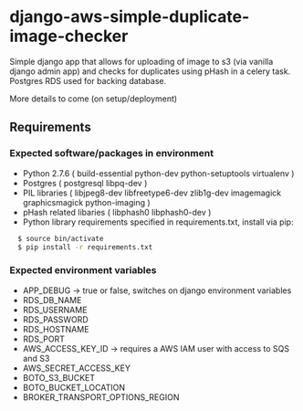 # django-aws-simple-duplicate-image-checker

Simple django app that allows for uploading of image to s3 (via vanilla django admin app) and checks for duplicates using pHash in a celery task. Postgres RDS used for backing database.

More details to come (on setup/deployment)

## Requirements
### Expected software/packages in environment
* Python 2.7.6 ( build-essential python-dev python-setuptools virtualenv )
* Postgres ( postgresql libpq-dev )
* PIL libraries ( libjpeg8-dev libfreetype6-dev zlib1g-dev imagemagick graphicsmagick python-imaging )
* pHash related libaries ( libphash0 libphash0-dev )
* Python library requirements specified in requirements.txt, install via pip:
```sh
  $ source bin/activate
  $ pip install -r requirements.txt
```

### Expected environment variables
* APP_DEBUG -> true or false, switches on django environment variables
* RDS_DB_NAME
* RDS_USERNAME
* RDS_PASSWORD
* RDS_HOSTNAME
* RDS_PORT
* AWS_ACCESS_KEY_ID -> requires a AWS IAM user with access to SQS and S3
* AWS_SECRET_ACCESS_KEY
* BOTO_S3_BUCKET
* BOTO_BUCKET_LOCATION
* BROKER_TRANSPORT_OPTIONS_REGION


